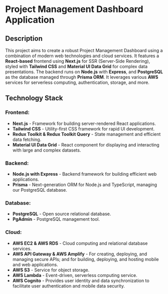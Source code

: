 # Project Management Dashboard Application

## Description
This project aims to create a robust Project Management Dashboard using a combination of modern web technologies and cloud services. It features a **React-based** frontend using **Next.js** for SSR (Server-Side Rendering), styled with **Tailwind CSS** and **Material UI Data Grid** for complex data presentations. The backend runs on **Node.js** with **Express**, and **PostgreSQL** as the database managed through **Prisma ORM**. It leverages various **AWS** services for serverless computing, authentication, storage, and more.

## Technology Stack

### Frontend:
- **Next.js** - Framework for building server-rendered React applications.
- **Tailwind CSS** - Utility-first CSS framework for rapid UI development.
- **Redux Toolkit & Redux Toolkit Query** - State management and efficient data fetching.
- **Material UI Data Grid** - React component for displaying and interacting with large and complex datasets.

### Backend:
- **Node.js with Express** - Backend framework for building efficient web applications.
- **Prisma** - Next-generation ORM for Node.js and TypeScript, managing our PostgreSQL database.

### Database:
- **PostgreSQL** - Open source relational database.
- **PgAdmin** - PostgreSQL management tool.

### Cloud:
- **AWS EC2 & AWS RDS** - Cloud computing and relational database services.
- **AWS API Gateway & AWS Amplify** - For creating, deploying, and managing secure APIs; and for building, deploying, and hosting mobile and web applications.
- **AWS S3** - Service for object storage.
- **AWS Lambda** - Event-driven, serverless computing service.
- **AWS Cognito** - Provides user identity and data synchronization to facilitate user authentication and mobile data security.

